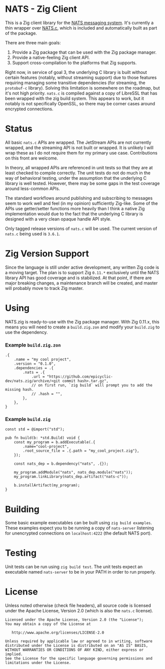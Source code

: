 # NATS - Zig Client

This is a Zig client library for the [NATS messaging system](https://nats.io). It's currently a thin wrapper over [NATS.c](https://github.com/nats-io/nats.c), which is included and automatically built as part of the package.

There are three main goals:

  1. Provide a Zig package that can be used with the Zig package manager.
  2. Provide a native-feeling Zig client API.
  3. Support cross-compilation to the platforms that Zig supports.

Right now, in service of goal 3, the underlying C library is built without certain features (notably, without streaming support) due to those features requiring managing some transitive dependencies (for streaming, the `protobuf-c` library). Solving this limitation is somewhere on the roadmap, but it's not high priority. `nats.c` is compiled against a copy of LibreSSL that has been wrapped with the zig build system. This appears to work, but it notably is not specifically OpenSSL, so there may be corner cases around encrypted connections.

# Status

All basic `nats.c` APIs are wrapped. The JetStream APIs are not currently wrapped, and the streaming API is not built or wrapped. It is unlikely I will wrap these as I do not require them for my primary use case. Contributions on this front are welcome.

In theory, all wrapped APIs are referenced in unit tests so that they are at least checked to compile correctly. The unit tests do not do much in the way of behavioral testing, under the assumption that the underlying C library is well tested. However, there may be some gaps in the test coverage around less-common APIs.

The standard workflows around publishing and subscribing to messages seem to work well and feel (in my opinion) sufficiently Zig-like. Some of the APIs use getter/setter functions more heavily than I think a native Zig implementation would due to the fact that the underlying C library is designed with a very clean opaque handle API style.

Only tagged release versions of `nats.c` will be used. The current version of `nats.c` being used is `3.6.1`.

# Zig Version Support

Since the language is still under active development, any written Zig code is a moving target. The plan is to support Zig `0.11.*` exclusively until the NATS library API has good coverage and is stabilized. At that point, if there are major breaking changes, a maintenance branch will be created, and master will probably move to track Zig master.

# Using

NATS.zig is ready-to-use with the Zig package manager. With Zig 0.11.x, this means you will need to create a `build.zig.zon` and modify your `build.zig` to use the dependency.

### Example `build.zig.zon`

```zig
.{
    .name = "my cool project",
    .version = "0.1.0",
    .dependencies = .{
        .nats = .{
            .url = "https://github.com/epicyclic-dev/nats.zig/archive/<git commit hash>.tar.gz",
            // on first run, `zig build` will prompt you to add the missing hash.
            // .hash = "",
        },
    },
}
```

### Example `build.zig`

```zig
const std = @import("std");

pub fn build(b: *std.Build) void {
    const my_program = b.addExecutable(.{
        .name="cool-project",
        .root_source_file = .{.path = "my_cool_project.zig"},
    });

    const nats_dep = b.dependency("nats", .{});

    my_program.addModule("nats", nats_dep.module("nats"));
    my_program.linkLibrary(nats_dep.artifact("nats-c"));

    b.installArtifact(my_program);
}
```

# Building

Some basic example executables can be built using `zig build examples`. These examples expect you to be running a copy of `nats-server` listening for unencrypted connections on `localhost:4222` (the default NATS port).

# Testing

Unit tests can be run using `zig build test`. The unit tests expect an executable named `nats-server` to be in your PATH in order to run properly.

# License

Unless noted otherwise (check file headers), all source code is licensed under the Apache License, Version 2.0 (which is also the `nats.c` license).

```
Licensed under the Apache License, Version 2.0 (the "License");
You may obtain a copy of the License at

   http://www.apache.org/licenses/LICENSE-2.0

Unless required by applicable law or agreed to in writing, software
distributed under the License is distributed on an "AS IS" BASIS,
WITHOUT WARRANTIES OR CONDITIONS OF ANY KIND, either express or implied.
See the License for the specific language governing permissions and
limitations under the License.
```
